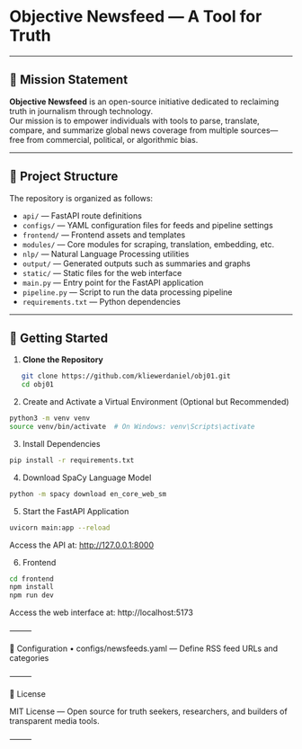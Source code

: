 # Objective Newsfeed — A Tool for Truth

---

## 🧭 Mission Statement

**Objective Newsfeed** is an open-source initiative dedicated to reclaiming truth in journalism through technology.  
Our mission is to empower individuals with tools to parse, translate, compare, and summarize global news coverage from multiple sources—free from commercial, political, or algorithmic bias.

---

## 📁 Project Structure

The repository is organized as follows:

- `api/` — FastAPI route definitions  
- `configs/` — YAML configuration files for feeds and pipeline settings  
- `frontend/` — Frontend assets and templates  
- `modules/` — Core modules for scraping, translation, embedding, etc.  
- `nlp/` — Natural Language Processing utilities  
- `output/` — Generated outputs such as summaries and graphs  
- `static/` — Static files for the web interface  
- `main.py` — Entry point for the FastAPI application  
- `pipeline.py` — Script to run the data processing pipeline  
- `requirements.txt` — Python dependencies  

---

## 🚀 Getting Started

1. **Clone the Repository**

```bash
   git clone https://github.com/kliewerdaniel/obj01.git
   cd obj01
```

2.	Create and Activate a Virtual Environment (Optional but Recommended)

```bash
python3 -m venv venv
source venv/bin/activate  # On Windows: venv\Scripts\activate
```

3.	Install Dependencies

```bash
pip install -r requirements.txt
```

4.	Download SpaCy Language Model

```bash
python -m spacy download en_core_web_sm
```

5.	Start the FastAPI Application

```bash
uvicorn main:app --reload
```

Access the API at: http://127.0.0.1:8000

6.	Frontend

```bash
cd frontend
npm install
npm run dev
```

Access the web interface at: http://localhost:5173

⸻

🔧 Configuration
	•	configs/newsfeeds.yaml — Define RSS feed URLs and categories

⸻

📜 License

MIT License — Open source for truth seekers, researchers, and builders of transparent media tools.

⸻
